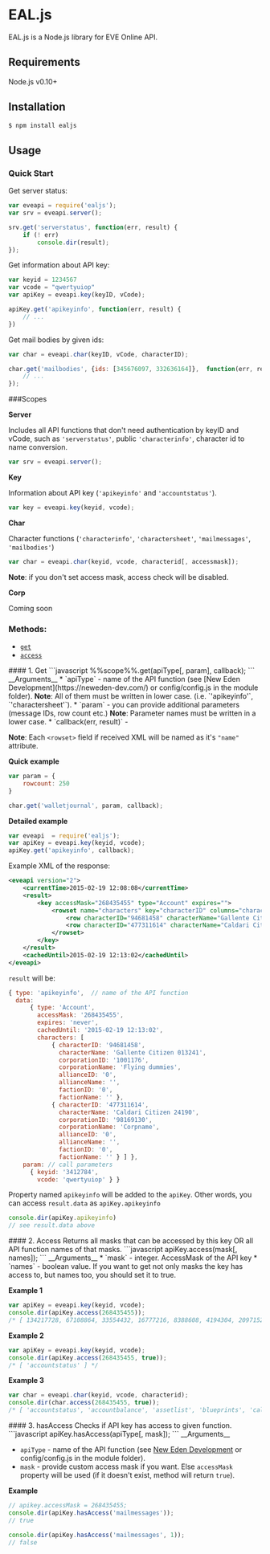 # EAL.js

EAL.js is a Node.js library for EVE Online API.

## Requirements

Node.js v0.10+

## Installation

```bash
$ npm install ealjs
```

## Usage

### Quick Start

Get server status:

```javascript
var eveapi = require('ealjs');
var srv = eveapi.server();

srv.get('serverstatus', function(err, result) {
    if (! err)
        console.dir(result);
});
```

Get information about API key:

```javascript
var keyid = 1234567
var vcode = "qwertyuiop"
var apiKey = eveapi.key(keyID, vCode);

apiKey.get('apikeyinfo', function(err, result) {
    // ...
})
```
Get mail bodies by given ids:

```javascript
var char = eveapi.char(keyID, vCode, characterID);

char.get('mailbodies', {ids: [345676097, 332636164]},  function(err, result) {
    // ...
});
```

###Scopes

__Server__

Includes all API functions that don't need authentication by keyID and vCode,
such as `'serverstatus'`, public `'characterinfo'`, character id to name conversion.
```javascript
var srv = eveapi.server();
```
__Key__

Information about API key (`'apikeyinfo'` and `'accountstatus'`).
```javascript
var key = eveapi.key(keyid, vcode);
```
__Char__

Character functions (`'characterinfo'`, `'charactersheet'`, `'mailmessages'`, `'mailbodies'`)
```javascript
var char = eveapi.char(keyid, vcode, characterid[, accessmask]);
```
<b>Note</b>: if you don't set access mask, access check will be disabled.

__Corp__

Coming soon
### Methods:
* [`get`](#get)
* [`access`](#access)

<a name="get" />
#### 1. Get
```javascript
%%scope%%.get(apiType[, param], callback);
```
__Arguments__
* `apiType` - name of the API function (see [New Eden Development](https://neweden-dev.com/) or
config/config.js in the module folder).
<b>Note</b>: All of them must be written in lower case. (i.e. `'apikeyinfo'`, `'charactersheet'`).
* `param` - you can provide additional parameters (message IDs, row count etc.)
<b>Note</b>: Parameter names must be written in a lower case.
* `callback(err, result)` - 

<b>Note</b>: Each `<rowset>` field if received XML will be named as it's `"name"` attribute.

__Quick example__
```javascript
var param = {
    rowcount: 250
}

char.get('walletjournal', param, callback);
``` 
__Detailed example__
```javascript
var eveapi  = require('ealjs');
var apiKey = eveapi.key(keyid, vcode);
apiKey.get('apikeyinfo', callback);
```



Example XML of the response:
```xml
<eveapi version="2">
    <currentTime>2015-02-19 12:08:08</currentTime>
    <result>
        <key accessMask="268435455" type="Account" expires="">
            <rowset name="characters" key="characterID" columns="characterID,characterName,corporationID,corporationName,allianceID,allianceName,factionID,factionName">
                <row characterID="94681458" characterName="Gallente Citizen 013241" corporationID="1001176" corporationName="Flying dummies" allianceID="0" allianceName="" factionID="0" factionName=""/>
                <row characterID="477311614" characterName="Caldari Citizen 24190" corporationID="98169130" corporationName="Corpname" allianceID="0" allianceName="" factionID="0" factionName=""/>
            </rowset>
        </key>
    </result>
    <cachedUntil>2015-02-19 12:13:02</cachedUntil>
</eveapi>
```
`result` will be:
```javascript
{ type: 'apikeyinfo',  // name of the API function
  data: 
      { type: 'Account',
        accessMask: '268435455',
        expires: 'never',
        cachedUntil: '2015-02-19 12:13:02',
        characters: [ 
            { characterID: '94681458',
              characterName: 'Gallente Citizen 013241',
              corporationID: '1001176',
              corporationName: 'Flying dummies',
              allianceID: '0',
              allianceName: '',
              factionID: '0',
              factionName: '' },
            { characterID: '477311614',
              characterName: 'Caldari Citizen 24190',
              corporationID: '98169130',
              corporationName: 'Corpname',
              allianceID: '0',
              allianceName: '',
              factionID: '0',
              factionName: '' } ] },
    param: // call parameters
      { keyid: '3412784',
        vcode: 'qwertyuiop' } }
```
Property named `apikeyinfo` will be added to the `apiKey`. Other words, you can access `result.data` as `apiKey.apikeyinfo`
```javascript
console.dir(apiKey.apikeyinfo)
// see result.data above
```

<a name="access" />
#### 2. Access
Returns all masks that can be accessed by this key OR all API function names of that masks.
```javascript
apiKey.access(mask[, names]);
```
__Arguments__
* `mask`  - integer. AccessMask of the API key
* `names` - boolean value. If you want to get not only masks the key has access to, but names too, you should set it to true.

__Example 1__
```javascript
var apiKey = eveapi.key(keyid, vcode);
console.dir(apiKey.access(268435455));
/* [ 134217728, 67108864, 33554432, 16777216, 8388608, 4194304, 2097152, 1048576, 524288, 262144, 131072, 65536, 32768, 16384, 8192, 4096, 2048, 1024, 512, 256, 128, 64, 32, 16, 8, 4, 2, 1 ] */
```
__Example 2__
```javascript
var apiKey = eveapi.key(keyid, vcode);
console.dir(apiKey.access(268435455, true));
/* [ 'accountstatus' ] */
```
__Example 3__
```javascript
var char = eveapi.char(keyid, vcode, characterid);
console.dir(char.access(268435455, true));
/* [ 'accountstatus', 'accountbalance', 'assetlist', 'blueprints', 'calendareventattendees', 'characterinfo', 'charactersheet', 'contactlist', 'contactnotifications', 'contractbids', 'contractitems', 'contracts', 'facwarstats', 'industryjobs', 'industryjobshistory', 'killmails', 'locations', 'mailbodies', 'mailinglists', 'mailmessages', 'marketorders', 'medals', 'notifications', 'notificationtexts', 'planetarycolonies', 'planetarylinks', 'planetarypins', 'planetaryroutes', 'research', 'skillintraining', 'skillqueue', 'standings', 'upcomingcalendarevents', 'walletjournal', 'wallettransactions' ] */
```

<a name="hasAccess" />
#### 3. hasAccess
Checks if API key has access to given function.
```javascript
apiKey.hasAccess(apiType[, mask]);
```
__Arguments__

* `apiType` - name of the API function (see [New Eden Development](https://neweden-dev.com/) or
config/config.js in the module folder).
* `mask` - provide custom access mask if you want. Else `accessMask` property will be used (if it doesn't exist, method will return `true`).

__Example__

```javascript
// apikey.accessMask = 268435455;
console.dir(apiKey.hasAccess('mailmessages'));
// true

console.dir(apiKey.hasAccess('mailmessages', 1));
// false
```
